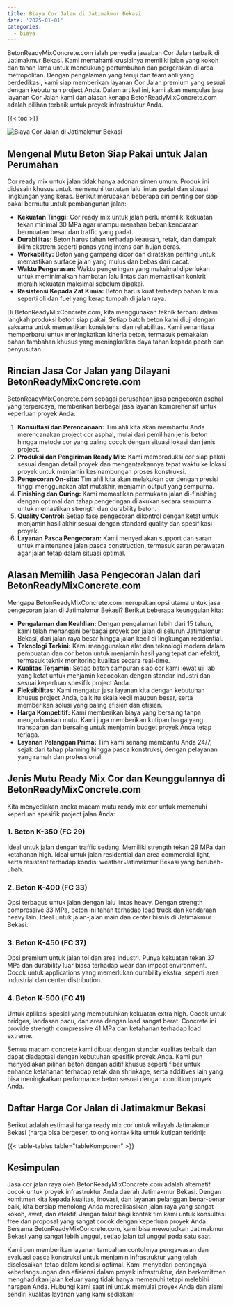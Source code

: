 ```yaml
---
title: Biaya Cor Jalan di Jatimakmur Bekasi
date: '2025-01-01'
categories:
  - biaya
---
```


BetonReadyMixConcrete.com ialah penyedia jawaban Cor Jalan terbaik di Jatimakmur Bekasi. Kami memahami krusialnya memiliki jalan yang kokoh dan tahan lama untuk mendukung pertumbuhan dan pergerakan di area metropolitan. Dengan pengalaman yang teruji dan team ahli yang berdedikasi, kami siap memberikan layanan Cor Jalan premium yang sesuai dengan kebutuhan project Anda. Dalam artikel ini, kami akan mengulas jasa layanan Cor Jalan kami dan alasan kenapa BetonReadyMixConcrete.com adalah pilihan terbaik untuk proyek infrastruktur Anda.

{{< toc >}}

![Biaya Cor Jalan di Jatimakmur Bekasi](https://betoncor8.github.io/cor/harga-beton-readymix-concrete%20(45).png)

## Mengenal Mutu Beton Siap Pakai untuk Jalan Perumahan

Cor ready mix untuk jalan tidak hanya adonan simen umum. Produk ini didesain khusus untuk memenuhi tuntutan lalu lintas padat dan situasi lingkungan yang keras. Berikut merupakan beberapa ciri penting cor siap pakai bermutu untuk pembangunan jalan:

- **Kekuatan Tinggi:** Cor ready mix untuk jalan perlu memiliki kekuatan tekan minimal 30 MPa agar mampu menahan beban kendaraan bermuatan besar dan traffic yang padat.
- **Durabilitas:** Beton harus tahan terhadap keausan, retak, dan dampak iklim ekstrem seperti panas yang intens dan hujan deras.
- **Workability:** Beton yang gampang dicor dan diratakan penting untuk memastikan surface jalan yang mulus dan bebas dari cacat.
- **Waktu Pengerasan:** Waktu pengeringan yang maksimal diperlukan untuk meminimalkan hambatan lalu lintas dan memastikan konkrit meraih kekuatan maksimal sebelum dipakai.
- **Resistensi Kepada Zat Kimia:** Beton harus kuat terhadap bahan kimia seperti oli dan fuel yang kerap tumpah di jalan raya.

Di BetonReadyMixConcrete.com, kita menggunakan teknik terbaru dalam langkah produksi beton siap pakai. Setiap batch beton kami diuji dengan saksama untuk memastikan konsistensi dan reliabilitas. Kami senantiasa memperbarui untuk meningkatkan kinerja beton, termasuk pemakaian bahan tambahan khusus yang meningkatkan daya tahan kepada pecah dan penyusutan.

## Rincian Jasa Cor Jalan yang Dilayani BetonReadyMixConcrete.com

BetonReadyMixConcrete.com sebagai perusahaan jasa pengecoran asphal yang terpercaya, memberikan berbagai jasa layanan komprehensif untuk keperluan proyek Anda:

1. **Konsultasi dan Perencanaan:** Tim ahli kita akan membantu Anda merencanakan project cor asphal, mulai dari pemilihan jenis beton hingga metode cor yang paling cocok dengan situasi lokasi dan jenis project.
2. **Produksi dan Pengiriman Ready Mix:** Kami memproduksi cor siap pakai sesuai dengan detail proyek dan mengantarkannya tepat waktu ke lokasi proyek untuk menjamin kesinambungan proses konstruksi.
3. **Pengecoran On-site:** Tim ahli kita akan melakukan cor dengan presisi tinggi menggunakan alat mutakhir, menjamin output yang sempurna.
4. **Finishing dan Curing:** Kami memastikan permukaan jalan di-finishing dengan optimal dan tahap pengeringan dilakukan secara sempurna untuk memastikan strength dan durability beton.
5. **Quality Control:** Setiap fase pengecoran dikontrol dengan ketat untuk menjamin hasil akhir sesuai dengan standard quality dan spesifikasi proyek.
6. **Layanan Pasca Pengecoran:** Kami menyediakan support dan saran untuk maintenance jalan pasca construction, termasuk saran perawatan agar jalan tetap dalam situasi optimal.

## Alasan Memilih Jasa Pengecoran Jalan dari BetonReadyMixConcrete.com

Mengapa BetonReadyMixConcrete.com merupakan opsi utama untuk jasa pengecoran jalan di Jatimakmur Bekasi? Berikut beberapa keunggulan kita:

- **Pengalaman dan Keahlian:** Dengan pengalaman lebih dari 15 tahun, kami telah menangani berbagai proyek cor jalan di seluruh Jatimakmur Bekasi, dari jalan raya besar hingga jalan kecil di lingkungan residential.
- **Teknologi Terkini:** Kami menggunakan alat dan teknologi modern dalam pembuatan dan cor beton untuk menjamin hasil yang tepat dan efektif, termasuk teknik monitoring kualitas secara real-time.
- **Kualitas Terjamin:** Setiap batch campuran siap cor kami lewat uji lab yang ketat untuk menjamin kecocokan dengan standar industri dan sesuai keperluan spesifik project Anda.
- **Fleksibilitas:** Kami mengatur jasa layanan kita dengan kebutuhan khusus project Anda, baik itu skala kecil maupun besar, serta memberikan solusi yang paling efisien dan efisien.
- **Harga Kompetitif:** Kami memberikan biaya yang bersaing tanpa mengorbankan mutu. Kami juga memberikan kutipan harga yang transparan dan bersaing untuk menjamin budget proyek Anda tetap terjaga.
- **Layanan Pelanggan Prima:** Tim kami senang membantu Anda 24/7, sejak dari tahap planning hingga pasca konstruksi, dengan pelayanan yang ramah dan professional.

## Jenis Mutu Ready Mix Cor dan Keunggulannya di BetonReadyMixConcrete.com

Kita menyediakan aneka macam mutu ready mix cor untuk memenuhi keperluan spesifik project jalan Anda:

### 1\. Beton K-350 (FC 29)

Ideal untuk jalan dengan traffic sedang. Memiliki strength tekan 29 MPa dan ketahanan high. Ideal untuk jalan residential dan area commercial light, serta resistant terhadap kondisi weather Jatimakmur Bekasi yang berubah-ubah.

### 2\. Beton K-400 (FC 33)

Opsi terbagus untuk jalan dengan lalu lintas heavy. Dengan strength compressive 33 MPa, beton ini tahan terhadap load truck dan kendaraan heavy lain. Ideal untuk jalan-jalan main dan center bisnis di Jatimakmur Bekasi.

### 3\. Beton K-450 (FC 37)

Opsi premium untuk jalan tol dan area industri. Punya kekuatan tekan 37 MPa dan durability luar biasa terhadap wear dan impact environment. Cocok untuk applications yang memerlukan durability ekstra, seperti area industrial dan center distribution.

### 4\. Beton K-500 (FC 41)

Untuk aplikasi spesial yang membutuhkan kekuatan extra high. Cocok untuk bridges, landasan pacu, dan area dengan load sangat berat. Concrete ini provide strength compressive 41 MPa dan ketahanan terhadap load extreme.

Semua macam concrete kami dibuat dengan standar kualitas terbaik dan dapat diadaptasi dengan kebutuhan spesifik proyek Anda. Kami pun menyediakan pilihan beton dengan aditif khusus seperti fiber untuk enhance ketahanan terhadap retak dan shrinkage, serta additives lain yang bisa meningkatkan performance beton sesuai dengan condition proyek Anda.

## Daftar Harga Cor Jalan di Jatimakmur Bekasi

Berikut adalah estimasi harga ready mix cor untuk wilayah Jatimakmur Bekasi (harga bisa bergeser, tolong kontak kita untuk kutipan terkini):

{{< table-tables table="tableKomponen" >}}

## Kesimpulan

Jasa cor jalan raya oleh BetonReadyMixConcrete.com adalah alternatif cocok untuk proyek infrastruktur Anda daerah Jatimakmur Bekasi. Dengan komitmen kita kepada kualitas, inovasi, dan layanan pelanggan benar-benar baik, kita bersiap menolong Anda merealisasikan jalan raya yang sangat kokoh, awet, dan efektif. Jangan takut bagi kontak tim kami untuk konsultasi free dan proposal yang sangat cocok dengan keperluan proyek Anda. Bersama BetonReadyMixConcrete.com, kami bisa mewujudkan Jatimakmur Bekasi yang sangat lebih unggul, setiap jalan tol unggul pada satu saat.

Kami pun memberikan layanan tambahan contohnya pengawasan dan evaluasi pasca konstruksi untuk menjamin infrastruktur yang telah diselesaikan tetap dalam kondisi optimal. Kami menyadari pentingnya keberlangsungan dan efisiensi dalam proyek infrastruktur, dan berkomitmen menghadirkan jalan keluar yang tidak hanya memenuhi tetapi melebihi harapan Anda. Hubungi kami saat ini untuk memulai proyek Anda dan alami sendiri kualitas layanan yang kami sediakan!
